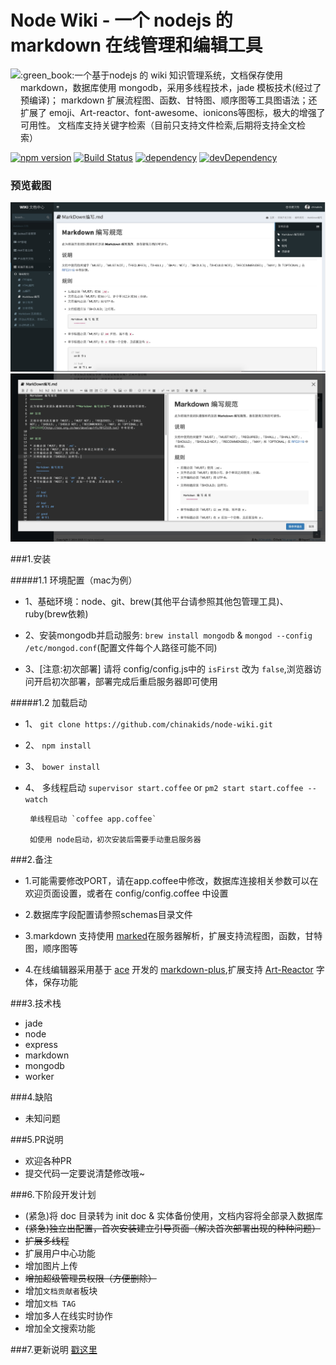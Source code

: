 # Node Wiki - 一个 nodejs 的 markdown 在线管理和编辑工具

<img src='https://chinakids.github.io/PicturesStore/image/node-wiki/markdown-logo.png' height='120' align='left'/>
:green_book:一个基于nodejs 的 wiki 知识管理系统，文档保存使用 markdown，数据库使用 mongodb，采用多线程技术，jade 模板技术(经过了预编译)；
markdown 扩展流程图、函数、甘特图、顺序图等工具图语法；还扩展了 emoji、Art-reactor、font-awesome、ionicons等图标，极大的增强了可用性。
文档库支持关键字检索（目前只支持文件检索,后期将支持全文检索）&nbsp;&nbsp;&nbsp;&nbsp;&nbsp;&nbsp;&nbsp;&nbsp;&nbsp;&nbsp;&nbsp;

[![npm version](https://badge.fury.io/js/npm.svg)](http://badge.fury.io/js/npm)
[![Build Status](https://travis-ci.org/chinakids/node-wiki.svg?branch=master)](https://travis-ci.org/chinakids/node-wiki)
[![dependency](https://david-dm.org/chinakids/node-wiki.svg)](https://david-dm.org/chinakids/node-wiki#info=dependencies&view=list)
[![devDependency](https://david-dm.org/chinakids/node-wiki/dev-status.svg)](https://david-dm.org/chinakids/node-wiki#info=devDependencies&view=list)

### 预览截图

![screenshot](https://github.com/chinakids/node-wiki/raw/master/screenshot.png)
![screenshot](https://github.com/chinakids/node-wiki/raw/master/screenshot2.png)

###1.安装

#####1.1 环境配置（mac为例）

-  1、基础环境：node、git、brew(其他平台请参照其他包管理工具)、ruby(brew依赖)

-  2、安装mongodb并启动服务:   `brew install mongodb`   &   `mongod --config /etc/mongod.conf`(配置文件每个人路径可能不同)

-  3、[注意:初次部署] 请将 config/config.js中的 `isFirst` 改为 `false`,浏览器访问开启初次部署，部署完成后重启服务器即可使用

#####1.2 加载启动

- 1、 `git clone https://github.com/chinakids/node-wiki.git`

- 2、 `npm install`

- 3、 `bower install`

- 4、  多线程启动 `supervisor start.coffee` or `pm2 start start.coffee --watch`  

       单线程启动 `coffee app.coffee`

       如使用 node启动，初次安装后需要手动重启服务器


###2.备注

-   1.可能需要修改PORT，请在app.coffee中修改，数据库连接相关参数可以在欢迎页面设置，或者在 config/config.coffee 中设置

-   2.数据库字段配置请参照schemas目录文件

-   3.markdown 支持使用 [marked](https://github.com/chjj/marked)在服务器解析，扩展支持流程图，函数，甘特图，顺序图等

-   4.在线编辑器采用基于 [ace](https://github.com/ajaxorg/ace) 开发的 [markdown-plus](https://github.com/tylingsoft/markdown-plus),扩展支持 [Art-Reactor](https://github.com/chinakids/Art-Reactor) 字体，保存功能

###3.技术栈

- jade
- node
- express
- markdown
- mongodb
- worker

###4.缺陷

- 未知问题

###5.PR说明
- 欢迎各种PR
- 提交代码一定要说清楚修改哦~

###6.下阶段开发计划
- (紧急)将 doc 目录转为 init doc & 实体备份使用，文档内容将全部录入数据库
- ~~(紧急)独立出配置，首次安装建立引导页面（解决首次部署出现的种种问题）~~
- ~~扩展多线程~~
- 扩展用户中心功能
- 增加图片上传
- ~~增加超级管理员权限（方便删除）~~
- 增加`文档贡献者`板块
- 增加`文档 TAG`
- 增加多人在线实时协作
- 增加全文搜索功能

###7.更新说明
[戳这里](./CHANGELOG.md)
